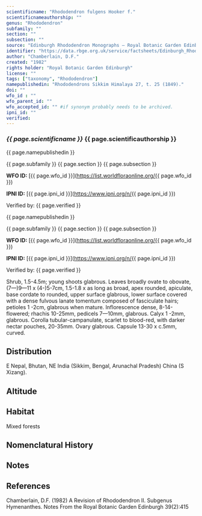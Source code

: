```yaml
---
scientificname: "Rhododendron fulgens Hooker f."
scientificnameauthorship: ""
genus: "Rhododendron"
subfamily: ""
section: ""
subsection: ""
source: "Edinburgh Rhododendron Monographs – Royal Botanic Garden Edinburgh"
identifier: "https://data.rbge.org.uk/service/factsheets/Edinburgh_Rhododendron_Monographs.xhtml"
author: "Chamberlain, D.F."
created: "1982"
rights holder: "Royal Botanic Garden Edinburgh"
license: ""
tags: ["taxonomy", "Rhododendron"]
namepublishedin: "Rhododendrons Sikkim Himalaya 27, t. 25 (1849)."
doi: ""
wfo_id : ""
wfo_parent_id: ""
wfo_accepted_id: "" #if synonym probably needs to be archived.                      
ipni_id: ""
verified:
---
```

### _{{ page.scientificname }}_ {{ page.scientificauthorship }}
 {{ page.namepublishedin }}

{{ page.subfamily }} {{ page.section }} {{ page.subsection }}

**WFO ID:** [{{ page.wfo_id }}](https://list.worldfloraonline.org/{{ page.wfo_id }})

**IPNI ID:** [{{ page.ipni_id }}](https://www.ipni.org/n/{{ page.ipni_id }})

Verified by: {{ page.verified }}

 {{ page.namepublishedin }}

{{ page.subfamily }} {{ page.section }} {{ page.subsection }}

**WFO ID:** [{{ page.wfo_id }}](https://list.worldfloraonline.org/{{ page.wfo_id }})

**IPNI ID:** [{{ page.ipni_id }}](https://www.ipni.org/n/{{ page.ipni_id }})

Verified by: {{ page.verified }}



Shrub, 1.5-4.5m; young shoots glabrous. Leaves broadly ovate to obovate, (7—)9—11 x (4-)5-7cm, 1.5-1.8 x as long as broad, apex rounded, apiculate, base cordate to rounded, upper surface glabrous, lower surface covered with a dense fulvous lanate tomentum composed of fasciculate hairs; petioles 1 -2cm, glabrous when mature. Inflorescence dense, 8-14-flowered; rhachis 10-25mm, pedicels 7—10mm, glabrous. Calyx 1 -2mm, glabrous. Corolla tubular-campanulate, scarlet to blood-red, with darker nectar pouches, 20-35mm. Ovary glabrous. Capsule 13-30 x c.5mm, curved.

## Distribution
E Nepal, Bhutan, NE India (Sikkim, Bengal, Arunachal Pradesh) China (S Xizang).

## Altitude


## Habitat
Mixed forests

## Nomenclatural History

                       
## Notes


## References

Chamberlain, D.F. (1982) A Revision of Rhododendron II. Subgenus Hymenanthes. Notes From the Royal Botanic Garden Edinburgh 39(2):415

